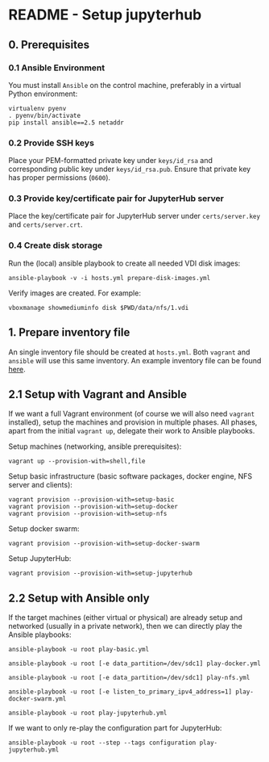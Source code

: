 # README - Setup jupyterhub #

## 0. Prerequisites ##

### 0.1 Ansible Environment ###

You must install `Ansible` on the control machine, preferably in a virtual Python environment:

    virtualenv pyenv
    . pyenv/bin/activate
    pip install ansible==2.5 netaddr

### 0.2 Provide SSH keys ###

Place your PEM-formatted private key under `keys/id_rsa` and corresponding public key under `keys/id_rsa.pub`. 
Ensure that private key has proper permissions (`0600`).  

### 0.3 Provide key/certificate pair for JupyterHub server ###

Place the key/certificate pair for JupyterHub server under `certs/server.key` and `certs/server.crt`. 

### 0.4 Create disk storage

Run the (local) ansible playbook to create all needed VDI disk images:

    ansible-playbook -v -i hosts.yml prepare-disk-images.yml

Verify images are created. For example:

    vboxmanage showmediuminfo disk $PWD/data/nfs/1.vdi

## 1. Prepare inventory file ##

An single inventory file should be created at `hosts.yml`. Both `vagrant` and `ansible` will use this same inventory.
An example inventory file can be found [here](hosts.yml.example).

## 2.1 Setup with Vagrant and Ansible ##

If we want a full Vagrant environment (of course we will also need `vagrant` installed), setup the machines and provision in multiple phases.
All phases, apart from the initial `vagrant up`, delegate their work to Ansible playbooks.

Setup machines (networking, ansible prerequisites):

    vagrant up --provision-with=shell,file
    
Setup basic infrastructure (basic software packages, docker engine, NFS server and clients):
    
    vagrant provision --provision-with=setup-basic
    vagrant provision --provision-with=setup-docker
    vagrant provision --provision-with=setup-nfs
    
Setup docker swarm: 

    vagrant provision --provision-with=setup-docker-swarm

Setup JupyterHub: 
    
    vagrant provision --provision-with=setup-jupyterhub

## 2.2 Setup with Ansible only ##

If the target machines (either virtual or physical) are already setup and networked (usually in a private network),
then we can directly play the Ansible playbooks:

    ansible-playbook -u root play-basic.yml
    
    ansible-playbook -u root [-e data_partition=/dev/sdc1] play-docker.yml
    
    ansible-playbook -u root [-e data_partition=/dev/sdc1] play-nfs.yml

    ansible-playbook -u root [-e listen_to_primary_ipv4_address=1] play-docker-swarm.yml
    
    ansible-playbook -u root play-jupyterhub.yml

If we want to only re-play the configuration part for JupyterHub:

    ansible-playbook -u root --step --tags configuration play-jupyterhub.yml

